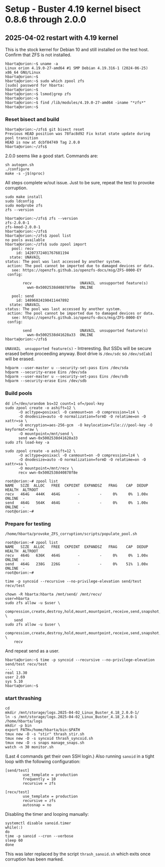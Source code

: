# Setup - Buster 4.19 kernel bisect 0.8.6 through 2.0.0

## 2025-04-02 restart with 4.19 kernel

This is the stock kernel for Debian 10 and still installed on the test host. Confirm that ZFS is not installed.

```text
hbarta@orion:~$ uname -a
Linux orion 4.19.0-27-amd64 #1 SMP Debian 4.19.316-1 (2024-06-25) x86_64 GNU/Linux
hbarta@orion:~$ 
hbarta@orion:~$ sudo which zpool zfs
[sudo] password for hbarta: 
hbarta@orion:~$ 
hbarta@orion:~$ lsmod|grep zfs
hbarta@orion:~$ 
hbarta@orion:~$ find /lib/modules/4.19.0-27-amd64 -iname "*zfs*"
hbarta@orion:~$ 
```

### Reset bisect and build

```text
hbarta@orion:~/zfs$ git bisect reset
Previous HEAD position was 78fac8d92 Fix kstat state update during pool transition
HEAD is now at dcbf84749 Tag 2.0.0
hbarta@orion:~/zfs$
```

2.0.0 seems like a good start. Commands are:

```text
sh autogen.sh
./configure
make -s -j$(nproc)
```

All steps complete w/out issue. Just to be sure, repeat the test to provoke corruption.

```text
sudo make install
sudo ldconfig
sudo modprobe zfs
zfs --version
```

```text
hbarta@orion:~/zfs$ zfs --version
zfs-2.0.0-1
zfs-kmod-2.0.0-1
hbarta@orion:~/zfs$ 
hbarta@orion:~/zfs$ zpool list
no pools available
hbarta@orion:~/zfs$ sudo zpool import
   pool: recv
     id: 14207372401767681194
  state: UNAVAIL
status: The pool was last accessed by another system.
 action: The pool cannot be imported due to damaged devices or data.
   see: https://openzfs.github.io/openzfs-docs/msg/ZFS-8000-EY
 config:

        recv                      UNAVAIL  unsupported feature(s)
          wwn-0x5002538d40878f8e  ONLINE

   pool: send
     id: 14896024190411447892
  state: UNAVAIL
status: The pool was last accessed by another system.
 action: The pool cannot be imported due to damaged devices or data.
   see: https://openzfs.github.io/openzfs-docs/msg/ZFS-8000-EY
 config:

        send                      UNAVAIL  unsupported feature(s)
          wwn-0x5002538d41628a33  ONLINE
hbarta@orion:~/zfs$ 

```

`UNAVAIL  unsupported feature(s)` - Intreresting. But SSDs will be secure erased before proceeding anyway. Boot drive is `/dev/sdc` so `/dev/sd[ab]` will be erased.

```text
hdparm --user-master u --security-set-pass Eins /dev/sda
hdparm --security-erase Eins /dev/sda
hdparm --user-master u --security-set-pass Eins /dev/sdb
hdparm --security-erase Eins /dev/sdb
```

### Build pools

```text
dd if=/dev/urandom bs=32 count=1 of=/pool-key 
sudo zpool create -o ashift=12 \
      -O acltype=posixacl -O canmount=on -O compression=lz4 \
      -O dnodesize=auto -O normalization=formD -O relatime=on -O xattr=sa \
      -O encryption=aes-256-gcm  -O keylocation=file:///pool-key -O keyformat=raw \
      -O mountpoint=/mnt/send \
      send wwn-0x5002538d41628a33
sudo zfs load-key -a

sudo zpool create -o ashift=12 \
      -O acltype=posixacl -O canmount=on -O compression=lz4 \
      -O dnodesize=auto -O normalization=formD -O relatime=on -O xattr=sa \
      -O mountpoint=/mnt/recv \
      recv wwn-0x5002538d40878f8e
```

```text
root@orion:~# zpool list
NAME   SIZE  ALLOC   FREE  CKPOINT  EXPANDSZ   FRAG    CAP  DEDUP    HEALTH  ALTROOT
recv   464G   444K   464G        -         -     0%     0%  1.00x    ONLINE  -
send   464G   564K   464G        -         -     0%     0%  1.00x    ONLINE  -
root@orion:~#
```

### Prepare for testing

```text
/home/hbarta/provoke_ZFS_corruption/scripts/populate_pool.sh
```

```text
root@orion:~# zpool list
NAME   SIZE  ALLOC   FREE  CKPOINT  EXPANDSZ   FRAG    CAP  DEDUP    HEALTH  ALTROOT
recv   464G   636K   464G        -         -     0%     0%  1.00x    ONLINE  -
send   464G   238G   226G        -         -     0%    51%  1.00x    ONLINE  -
root@orion:~# 
```

```text
time -p syncoid --recursive --no-privilege-elevation send/test recv/test
```

```text
chown -R hbarta:hbarta /mnt/send/ /mnt/recv/
user=hbarta
sudo zfs allow -u $user \
    compression,create,destroy,hold,mount,mountpoint,receive,send,snapshot,destroy,rollback \
    send
sudo zfs allow -u $user \
    compression,create,destroy,hold,mount,mountpoint,receive,send,snapshot,destroy,rollback \
    recv
```

And repeat send as a user.

```text
hbarta@orion:~$ time -p syncoid --recursive --no-privilege-elevation send/test recv/test
...
real 13.30
user 2.69
sys 5.10
hbarta@orion:~$ 
```

### start thrashing

```text
cd
mkdir /mnt/storage/logs.2025-04-02_Linux_Buster_4.18_2.0.0-1/
ln -s /mnt/storage/logs.2025-04-02_Linux_Buster_4.18_2.0.0-1 /home/hbarta/logs
mkdir -p bin
export PATH=/home/hbarta/bin:$PATH
tmux new -D -s "stir" thrash_stir.sh
tmux new -D -s syncoid thrash_syncoid.sh
tmux new -D -s snaps manage_snaps.sh
watch -n 30 monitor.sh
```

(Last 4 commands get their own SSH login.) Also running `sanoid` in a tight loop with the following configuration:

```text
[send/test]
        use_template = production
        frequently = 10
        recursive = zfs

[recv/test]
        use_template = production
        recursive = zfs
        autosnap = no
```

Disabling the timer and looping manually:

```text
systemctl disable sanoid.timer
while(:)
do
time -p sanoid --cron --verbose
sleep 60
done
```

This was later replaced by the script `thrash_sanoid.sh` which exits once corruption has been marked.
